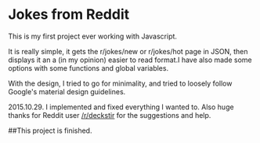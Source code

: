 # Jokes from Reddit

This is my first project ever working with Javascript.

It is really simple, it gets the r/jokes/new or
r/jokes/hot page in JSON, then displays it an a (in my opinion)
easier to read format.I have also made some options with some functions
and global variables.

With the design, I tried to go for minimality, and tried to loosely follow
Google's material design guidelines.

2015.10.29. I implemented and fixed everything I wanted to.
Also huge thanks for Reddit user [/r/deckstir](https://www.reddit.com/user/deckstir) for the suggestions and help.

##This project is finished.